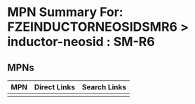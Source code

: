 



# MPN Summary For: FZEINDUCTORNEOSIDSMR6 > inductor-neosid : SM-R6

## MPNs
  

|MPN|Direct Links|Search Links|
| :--- | :--- | :--- |
||||

